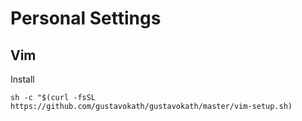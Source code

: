 # Personal Settings

## Vim
Install
```
sh -c "$(curl -fsSL https://github.com/gustavokath/gustavokath/master/vim-setup.sh)
```
